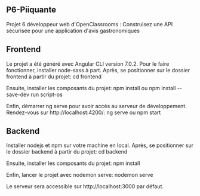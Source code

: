 ## P6-Piiquante ##

Projet 6 développeur web d'OpenClassrooms : Construisez une API sécurisée pour une application d'avis gastronomiques

## Frontend ##

Le projet a été généré avec Angular CLI version 7.0.2. Pour le faire fonctionner, installer node-sass à part. Après, se positionner sur le dossier frontend à partir du projet: cd frontend


Ensuite, installer les composants du projet: npm install ou npm install --save-dev run script-os


Enfin, démarrer ng serve pour avoir accès au serveur de développement. Rendez-vous sur http://localhost:4200/:  ng serve ou npm start

## Backend ## 

Installer nodejs et npm sur votre machine en local. Après, se positionner sur le dossier backend à partir du projet: cd backend

Ensuite, installer les composants du projet: npm install

Enfin, lancer le projet avec nodemon serve: nodemon serve

Le serveur sera accessible sur http://localhost:3000 par défaut.

